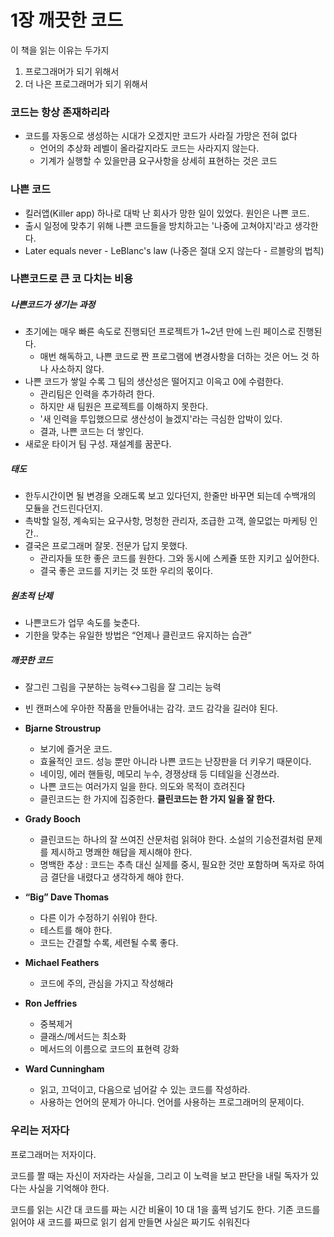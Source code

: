 # 1장 깨끗한 코드

이 책을 읽는 이유는 두가지

1. 프로그래머가 되기 위해서
2. 더 나은 프로그래머가 되기 위해서

### 코드는 항상 존재하리라

- 코드를 자동으로 생성하는 시대가 오겠지만 코드가 사라질 가망은 전혀 없다
    - 언어의 추상화 레벨이 올라갈지라도 코드는 사라지지 않는다.
    - 기계가 실행할 수 있을만큼 요구사항을 상세히 표현하는 것은 코드

### 나쁜 코드

- 킬러앱(Killer app) 하나로 대박 난 회사가 망한 일이 있었다. 원인은 나쁜 코드.
- 출시 일정에 맞추기 위해 나쁜 코드들을 방치하고는 '나중에 고쳐야지'라고 생각한다.
- Later equals never - LeBlanc's law (나중은 절대 오지 않는다 - 르블랑의 법칙)

### 나쁜코드로 큰 코 다치는 비용

##### 나쁜코드가 생기는 과정

- 초기에는 매우 빠른 속도로 진행되던 프로젝트가 1~2년 만에 느린 페이스로 진행된다.
    - 매번 해독하고, 나쁜 코드로 짠 프로그램에 변경사항을 더하는 것은 어느 것 하나 사소하지 않다.
- 나쁜 코드가 쌓일 수록 그 팀의 생산성은 떨어지고 이윽고 0에 수렴한다.
    - 관리팀은 인력을 추가하려 한다.
    - 하지만 새 팀원은 프로젝트를 이해하지 못한다.
    - '새 인력을 투입했으므로 생산성이 늘겠지'라는 극심한 압박이 있다.
    - 결과, 나쁜 코드는 더 쌓인다.
- 새로운 타이거 팀 구성. 재설계를 꿈꾼다.

##### 태도

- 한두시간이면 될 변경을 오래도록 보고 있다던지, 한줄만 바꾸면 되는데 수백개의 모듈을 건드린다던지.
- 촉박할 일정, 계속되는 요구사항, 멍청한 관리자, 조급한 고객, 쓸모없는 마케팅 인간..
- 결국은 프로그래머 잘못. 전문가 답지 못했다.
    - 관리자들 또한 좋은 코드를 원한다. 그와 동시에 스케쥴 또한 지키고 싶어한다.
    - 결국 좋은 코드를 지키는 것 또한 우리의 몫이다.

##### 원초적 난제

- 나쁜코드가 업무 속도를 늦춘다.
- 기한을 맞추는 유일한 방법은 “언제나 클린코드 유지하는 습관”

##### 깨끗한 코드

- 잘그린 그림을 구분하는 능력↔그림을 잘 그리는 능력
- 빈 캔퍼스에 우아한 작품을 만들어내는 감각. 코드 감각을 길러야 된다.

- **Bjarne Stroustrup**
    - 보기에 즐거운 코드.
    - 효율적인 코드. 성능 뿐만 아니라 나쁜 코드는 난장판을 더 키우기 때문이다.
    - 네이밍, 에러 핸들링, 메모리 누수, 경쟁상태 등 디테일을 신경쓰라.
    - 나쁜 코드는 여러가지 일을 한다. 의도와 목적이 흐려진다
    - 클린코드는 한 가지에 집중한다. **클린코드는 한 가지 일을 잘 한다.**
- **Grady Booch**
    - 클린코드는 하나의 잘 쓰여진 산문처럼 읽혀야 한다. 소설의 기승전결처럼 문제를 제시하고 명쾌한 해답을 제시해야 한다.
    - 명백한 추상 : 코드는 추측 대신 실제를 중시, 필요한 것만 포함하며 독자로 하여금 결단을 내렸다고 생각하게 해야 한다.
- **“Big” Dave Thomas**
    - 다른 이가 수정하기 쉬워야 한다.
    - 테스트를 해야 한다.
    - 코드는 간결할 수록, 세련될 수록 좋다.
- **Michael Feathers**
    - 코드에 주의, 관심을 가지고 작성해라
- **Ron Jeffries**
    - 중복제거
    - 클래스/메서드는 최소화
    - 메서드의 이름으로 코드의 표현력 강화
- **Ward Cunningham**
    - 읽고, 끄덕이고, 다음으로 넘어갈 수 있는 코드를 작성하라.
    - 사용하는 언어의 문제가 아니다. 언어를 사용하는 프로그래머의 문제이다.

### 우리는 저자다

프로그래머는 저자이다.

코드를 짤 때는 자신이 저자라는 사실을, 그리고 이 노력을 보고 판단을 내릴 독자가 있다는 사실을 기억해야 한다.

코드를 읽는 시간 대 코드를 짜는 시간 비율이 10 대 1을 훌쩍 넘기도 한다. 기존 코드를 읽어야 새 코드를 짜므로 읽기 쉽게 만들면 사실은 짜기도 쉬워진다
